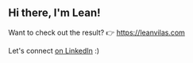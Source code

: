 ## Hi there, I'm Lean!

Want to check out the result? 👉 https://leanvilas.com

Let's connect <a href="https://www.linkedin.com/in/leanvilas/">on LinkedIn</a> :)
